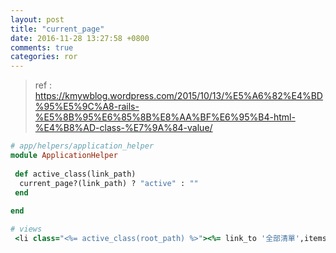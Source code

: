 ```yaml
---
layout: post
title: "current_page"
date: 2016-11-28 13:27:58 +0800
comments: true
categories: ror
---
```

> ref : https://kmywblog.wordpress.com/2015/10/13/%E5%A6%82%E4%BD%95%E5%9C%A8-rails-%E5%8B%95%E6%85%8B%E8%AA%BF%E6%95%B4-html-%E4%B8%AD-class-%E7%9A%84-value/

``` ruby
# app/helpers/application_helper
module ApplicationHelper
 
 def active_class(link_path)
  current_page?(link_path) ? "active" : ""
 end
 
end
```
``` ruby
# views
 <li class="<%= active_class(root_path) %>"><%= link_to '全部清單',items_path %>
```
